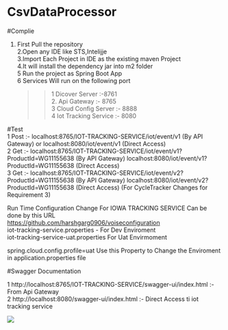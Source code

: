 # CsvDataProcessor

#Complie <br /> 
1. First Pull the repository   <br />                                                                                                                                2.Open any IDE like STS,Intelijje <br />
3.Import Each Project in IDE as the existing maven Project <br />
4.It will install the dependency jar into m2 folder <br />
5 Run the project as  Spring Boot App <br />
6 Services Will run on the following port <br />

    >>1 Dicover Server :-8761 <br />
    >>2. Api Gateway :- 8765 <br />
    3 Cloud Config Server :- 8888 <br />
    4 Iot Tracking Service :- 8080 <br />



#Test <br>
1 Post :- localhost:8765/IOT-TRACKING-SERVICE/iot/event/v1 (By API Gateway) or  localhost:8080/iot/event/v1 (Direct Access)  <br>
2 Get  :- localhost:8765/IOT-TRACKING-SERVICE/iot/event/v1?ProductId=WG11155638 (By API Gateway) localhost:8080/iot/event/v1?ProductId=WG11155638 (Direct Access) <br>
3 Get  :- localhost:8765/IOT-TRACKING-SERVICE/iot/event/v2?ProductId=WG11155638 (By API Gateway) localhost:8080/iot/event/v2?ProductId=WG11155638 (Direct Access) (For CycleTracker Changes for Requirement 3)  <br>


Run Time Configuration Change  For  IOWA TRACKING SERVICE Can be done by this URL <br>
https://github.com/harshgarg0906/voiseconfiguration        <br>
iot-tracking-service.properties - For Dev Enviroment  <br>
iot-tracking-service-uat.properties For Uat Envirmoment <br>

spring.cloud.config.profile=uat Use this Property to Change the Enviroment in application.properties file

#Swagger Documentation <br>

1 http://localhost:8765/IOT-TRACKING-SERVICE/swagger-ui/index.html :- From Api Gateway <br>
2 http://localhost:8080/swagger-ui/index.html  :- Direct Access ti iot tracking service 

<img src="https://bkit.co/w_6322b4e60ed42.gif" />
